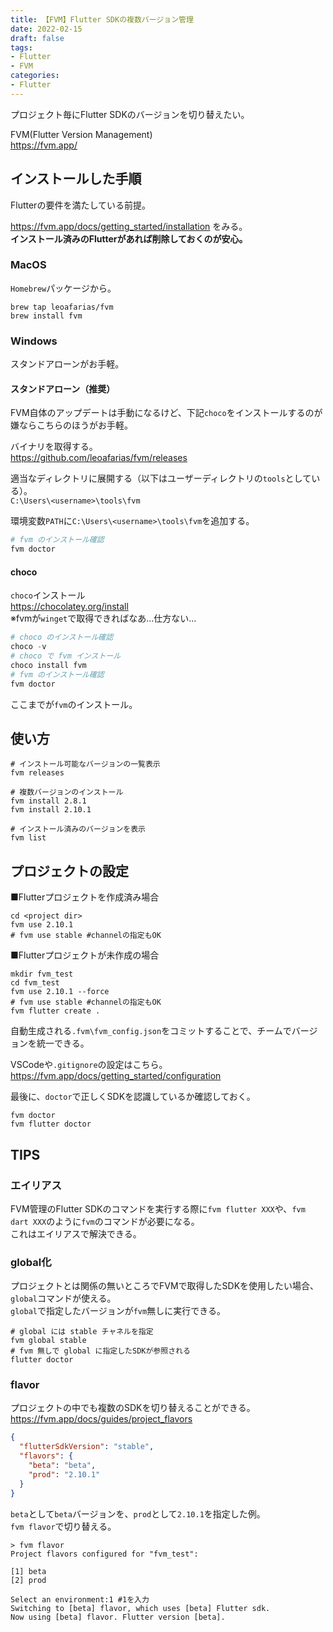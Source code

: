 ```yaml
---
title: 【FVM】Flutter SDKの複数バージョン管理
date: 2022-02-15
draft: false
tags:
- Flutter
- FVM
categories:
- Flutter
---
```


プロジェクト毎にFlutter SDKのバージョンを切り替えたい。

FVM(Flutter Version Management)  
https://fvm.app/

## インストールした手順

Flutterの要件を満たしている前提。

https://fvm.app/docs/getting_started/installation をみる。  
**インストール済みのFlutterがあれば削除しておくのが安心。**

### MacOS

`Homebrew`パッケージから。

```shell
brew tap leoafarias/fvm
brew install fvm
```

### Windows

スタンドアローンがお手軽。

#### スタンドアローン（推奨）

FVM自体のアップデートは手動になるけど、下記`choco`をインストールするのが嫌ならこちらのほうがお手軽。

バイナリを取得する。  
https://github.com/leoafarias/fvm/releases

適当なディレクトリに展開する（以下はユーザーディレクトリの`tools`としている）。  
`C:\Users\<username>\tools\fvm`

環境変数`PATH`に`C:\Users\<username>\tools\fvm`を追加する。

```powershell
# fvm のインストール確認
fvm doctor
```

#### choco

`choco`インストール  
https://chocolatey.org/install  
※fvmが`winget`で取得できればなあ…仕方ない…

```powershell
# choco のインストール確認
choco -v
# choco で fvm インストール
choco install fvm
# fvm のインストール確認
fvm doctor
```

ここまでが`fvm`のインストール。

## 使い方

```shell
# インストール可能なバージョンの一覧表示
fvm releases

# 複数バージョンのインストール
fvm install 2.8.1
fvm install 2.10.1

# インストール済みのバージョンを表示
fvm list
```

## プロジェクトの設定

■Flutterプロジェクトを作成済み場合
```shell
cd <project dir>
fvm use 2.10.1
# fvm use stable #channelの指定もOK
```

■Flutterプロジェクトが未作成の場合
```shell
mkdir fvm_test
cd fvm_test
fvm use 2.10.1 --force
# fvm use stable #channelの指定もOK
fvm flutter create .
```

自動生成される`.fvm\fvm_config.json`をコミットすることで、チームでバージョンを統一できる。

VSCodeや`.gitignore`の設定はこちら。  
https://fvm.app/docs/getting_started/configuration


最後に、`doctor`で正しくSDKを認識しているか確認しておく。
```shell
fvm doctor
fvm flutter doctor
```

## TIPS

### エイリアス

FVM管理のFlutter SDKのコマンドを実行する際に`fvm flutter XXX`や、`fvm dart XXX`のように`fvm`のコマンドが必要になる。  
これはエイリアスで解決できる。  

### global化

プロジェクトとは関係の無いところでFVMで取得したSDKを使用したい場合、`global`コマンドが使える。  
`global`で指定したバージョンが`fvm`無しに実行できる。
```shell
# global には stable チャネルを指定
fvm global stable
# fvm 無しで global に指定したSDKが参照される
flutter doctor
```

### flavor

プロジェクトの中でも複数のSDKを切り替えることができる。  
https://fvm.app/docs/guides/project_flavors

```json:.fvm\fvm_config.json
{
  "flutterSdkVersion": "stable",
  "flavors": {
    "beta": "beta",
    "prod": "2.10.1"
  }
}
```

`beta`として`beta`バージョンを、`prod`として`2.10.1`を指定した例。  
`fvm flavor`で切り替える。

```shell
> fvm flavor
Project flavors configured for "fvm_test":

[1] beta
[2] prod

Select an environment:1 #1を入力
Switching to [beta] flavor, which uses [beta] Flutter sdk.
Now using [beta] flavor. Flutter version [beta].
```
